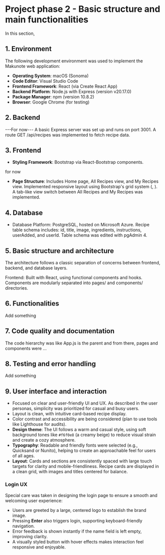 # Project phase 2 - Basic structure and main functionalities
In this section, 

## 1. Environment

The following development environment was used to implement the Makunote web application:

- **Operating System**: macOS (Sonoma)
- **Code Editor**: Visual Studio Code
- **Frontend Framework**: React (via Create React App)
- **Backend Platform**: Node.js with Express (version v20.17.0)
- **Package Manager**: npm (version 10.8.2)
- **Browser**: Google Chrome (for testing)

## 2. Backend
---For now---
A basic Express server was set up and runs on port 3001.
A route GET /api/recipes was implemented to fetch recipe data.

## 3. Frontend

- **Styling Framework**: Bootstrap via React-Bootstrap components.

for now
- **Page Structure**: Includes Home page, All Recipes view, and My Recipes view.
Implemented responsive layout using Bootstrap's grid system (<Row>, <Col>).
A tab-like view switch between All Recipes and My Recipes was implemented.

## 4. Database

- Database Platform: PostgreSQL, hosted on Microsoft Azure.
Recipe table schema includes: id, title, image, ingredients, instructions, userAdded, and userId.
Table schema was edited with pgAdmin 4. 



## 5. Basic structure and architecture 
The architecture follows a classic separation of concerns between frontend, backend, and database layers.<br />

Frontend: Built with React, using functional components and hooks. Components are modularly separated into pages/ and components/ directories.

## 6. Functionalities

Add something

## 7. Code quality and documentation

The code hierarchy was like App.js is the parent and from there, pages and components were ...

## 8. Testing and error handling

Add something

## 9. User interface and interaction

- Focused on clear and user-friendly UI and UX. As described in the user personas, simplicity was prioritized for casual and busy users.
- Layout is clean, with intuitive card-based recipe display.
- Color contrast and accessibility are being considered (plan to use tools like Lighthouse for audits).
- **Design theme**: The UI follows a warm and casual style, using soft background tones like `#f6f0e8` (a creamy beige) to reduce visual strain and create a cozy atmosphere.
- **Typography**: Readable and friendly fonts were selected (e.g., Quicksand or Nunito), helping to create an approachable feel for users of all ages.
- **Layout**: Cards and sections are consistently spaced with large touch targets for clarity and mobile-friendliness. Recipe cards are displayed in a clean grid, with images and titles centered for balance.

### Login UX

Special care was taken in designing the login page to ensure a smooth and welcoming user experience:
- Users are greeted by a large, centered logo to establish the brand image.
- Pressing **Enter** also triggers login, supporting keyboard-friendly navigation.
- Error feedback is shown instantly if the name field is left empty, improving clarity.
- A visually styled button with hover effects makes interaction feel responsive and enjoyable.
